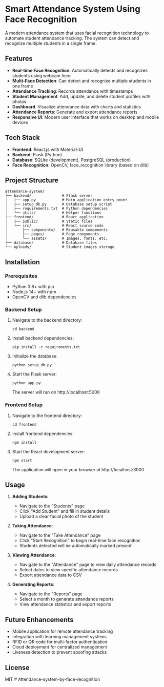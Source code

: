 # Smart Attendance System Using Face Recognition

A modern attendance system that uses facial recognition technology to automate student attendance tracking. The system can detect and recognize multiple students in a single frame.

## Features

- **Real-time Face Recognition**: Automatically detects and recognizes students using webcam feed
- **Multi-Face Detection**: Can detect and recognize multiple students in one frame
- **Attendance Tracking**: Records attendance with timestamps
- **Student Management**: Add, update, and delete student profiles with photos
- **Dashboard**: Visualize attendance data with charts and statistics
- **Attendance Reports**: Generate and export attendance reports
- **Responsive UI**: Modern user interface that works on desktop and mobile devices

## Tech Stack

- **Frontend**: React.js with Material-UI 
- **Backend**: Flask (Python)
- **Database**: SQLite (development), PostgreSQL (production)
- **Face Recognition**: OpenCV, face_recognition library (based on dlib)

## Project Structure

```
attendance-system/
├── backend/              # Flask server
│   ├── app.py            # Main application entry point
│   ├── setup_db.py       # Database setup script
│   ├── requirements.txt  # Python dependencies
│   └── utils/            # Helper functions
├── frontend/             # React application
│   ├── public/           # Static files
│   └── src/              # React source code
│       ├── components/   # Reusable components
│       ├── pages/        # Page components
│       └── assets/       # Images, fonts, etc.
├── database/             # Database files
└── uploads/              # Student images storage
```

## Installation

### Prerequisites

- Python 3.8+ with pip
- Node.js 14+ with npm
- OpenCV and dlib dependencies

### Backend Setup

1. Navigate to the backend directory:
   ```
   cd backend
   ```

2. Install backend dependencies:
   ```
   pip install -r requirements.txt
   ```

3. Initialize the database:
   ```
   python setup_db.py
   ```

4. Start the Flask server:
   ```
   python app.py
   ```
   The server will run on http://localhost:5000

### Frontend Setup

1. Navigate to the frontend directory:
   ```
   cd frontend
   ```

2. Install frontend dependencies:
   ```
   npm install
   ```

3. Start the React development server:
   ```
   npm start
   ```
   The application will open in your browser at http://localhost:3000

## Usage

1. **Adding Students**: 
   - Navigate to the "Students" page
   - Click "Add Student" and fill in student details
   - Upload a clear facial photo of the student

2. **Taking Attendance**:
   - Navigate to the "Take Attendance" page
   - Click "Start Recognition" to begin real-time face recognition
   - Students detected will be automatically marked present

3. **Viewing Attendance**:
   - Navigate to the "Attendance" page to view daily attendance records
   - Select dates to view specific attendance records
   - Export attendance data to CSV

4. **Generating Reports**:
   - Navigate to the "Reports" page
   - Select a month to generate attendance reports
   - View attendance statistics and export reports

## Future Enhancements

- Mobile application for remote attendance tracking
- Integration with learning management systems
- RFID or QR code for multi-factor authentication
- Cloud deployment for centralized management
- Liveness detection to prevent spoofing attacks

## License

MIT #   A t t e n d a n c e - s y s t e m - b y - f a c e - r e c o g n i t i o n  
 